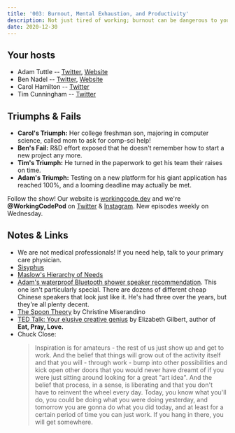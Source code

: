 ```yaml
---
title: '003: Burnout, Mental Exhaustion, and Productivity'
description: Not just tired of working; burnout can be dangerous to you and your loved ones!
date: 2020-12-30
---
```


<script async defer onload="redcircleIframe();" src="https://api.podcache.net/embedded-player/sh/30227421-bc27-45c2-bfb4-861def7dd4cc/ep/53a9eaea-7ee2-4468-a9e0-4f58a337b9e1"></script><div class="redcirclePlayer-53a9eaea-7ee2-4468-a9e0-4f58a337b9e1"></div>

## Your hosts
- Adam Tuttle -- [Twitter](https://twitter.com/adamtuttle), [Website](https://adamtuttle.codes)
- Ben Nadel -- [Twitter](https://twitter.com/bennadel), [Website](https://www.bennadel.com/)
- Carol Hamilton -- [Twitter](https://twitter.com/k_Roll242)
- Tim Cunningham -- [Twitter](https://twitter.com/timcunningham71)

## Triumphs & Fails

- **Carol's Triumph:** Her college freshman son, majoring in computer science, called mom to ask for comp-sci help!
- **Ben's Fail:** R&D effort exposed that he doesn't remember how to start a new project any more.
- **Tim's Triumph:** He turned in the paperwork to get his team their raises on time.
- **Adam's Triumph:** Testing on a new platform for his giant application has reached 100%, and a looming deadline may actually be met.

Follow the show! Our website is [workingcode.dev](https://workingcode.dev) and we're **@WorkingCodePod** on [Twitter](https://twitter.com/workingcodepod) & [Instagram](https://instagram.com/workingcodepod). New episodes weekly on Wednesday.

## Notes & Links

- We are not medical professionals! If you need help, talk to your primary care physician.
- [Sisyphus](https://en.wikipedia.org/wiki/Sisyphus)
- [Maslow's Hierarchy of Needs](https://www.simplypsychology.org/maslow.html)
- [Adam's waterproof Bluetooth shower speaker recommendation](https://amzn.to/3mcQdFB). This one isn't particularly special. There are dozens of different cheap Chinese speakers that look just like it. He's had three over the years, but they're all plenty decent.
- [The Spoon Theory](https://butyoudontlooksick.com/articles/written-by-christine/the-spoon-theory/) by Christine Miserandino
- [TED Talk: Your elusive creative genius](https://www.ted.com/talks/elizabeth_gilbert_your_elusive_creative_genius) by Elizabeth Gilbert, author of **Eat, Pray, Love.**
- Chuck Close:
   > Inspiration is for amateurs - the rest of us just show up and get to work. And the belief that things will grow out of the activity itself and that you will - through work - bump into other possibilities and kick open other doors that you would never have dreamt of if you were just sitting around looking for a great "art idea". And the belief that process, in a sense, is liberating and that you don't have to reinvent the wheel every day. Today, you know what you'll do, you could be doing what you were doing yesterday, and tomorrow you are gonna do what you did today, and at least for a certain period of time you can just work. If you hang in there, you will get somewhere.
